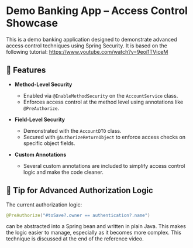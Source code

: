 # Demo Banking App – Access Control Showcase

This is a demo banking application designed to demonstrate advanced access control techniques using Spring Security.
It is based on the following tutorial: https://www.youtube.com/watch?v=9eoi1TViceM

## 🔐 Features

- **Method-Level Security**
  - Enabled via `@EnableMethodSecurity` on the `AccountService` class.
  - Enforces access control at the method level using annotations like `@PreAuthorize`.

- **Field-Level Security**
  - Demonstrated with the `AccountDTO` class.
  - Secured with `@AuthorizeReturnObject` to enforce access checks on specific object fields.

- **Custom Annotations**
  - Several custom annotations are included to simplify access control logic and make the code cleaner.

## 🧠 Tip for Advanced Authorization Logic

The current authorization logic:

```java
@PreAuthorize("#toSave?.owner == authentication?.name")
```
can be abstracted into a Spring bean and written in plain Java. This makes the logic easier to manage, especially as it becomes more complex. This technique is discussed at the end of the reference video.
